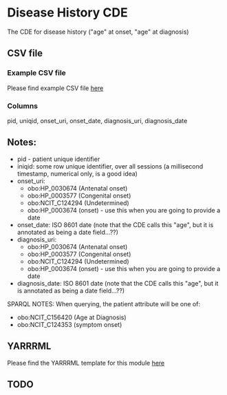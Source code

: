 # Disease History CDE

The CDE for disease history ("age" at onset, "age" at diagnosis)

## CSV file 

### Example CSV file
Please find example CSV file [here](../csv/disease_history.csv)

### Columns

pid, uniqid, onset_uri, onset_date, diagnosis_uri, diagnosis_date


## Notes:
  * pid - patient unique identifier
  * iniqid:  some row unique identifier, over all sessions (a millisecond timestamp, numerical only, is a good idea)
  * onset_uri:
    * obo:HP_0030674 (Antenatal onset)
    * obo:HP_0003577 (Congenital onset)
    * obo:NCIT_C124294 (Undetermined) 
    * obo:HP_0003674 (onset) - use this when you are going to provide a date
  * onset_date:  ISO 8601 date  (note that the CDE calls this "age", but it is annotated as being a date field...??)
  * diagnosis_uri:
    * obo:HP_0030674 (Antenatal onset)
    * obo:HP_0003577 (Congenital onset)
    * obo:NCIT_C124294 (Undetermined) 
    * obo:HP_0003674 (onset) - use this when you are going to provide a date
  * diagnosis_date: ISO 8601 date  (note that the CDE calls this "age", but it is annotated as being a date field...??)


SPARQL NOTES:  When querying, the patient attribute will be one of: 
  * obo:NCIT_C156420 (Age at Diagnosis) 
  * obo:NCIT_C124353  (symptom onset)

## YARRRML

Please find the YARRRML template for this module [here](../templates/disease_history_yarrrml_template.yaml)
  
##  TODO


